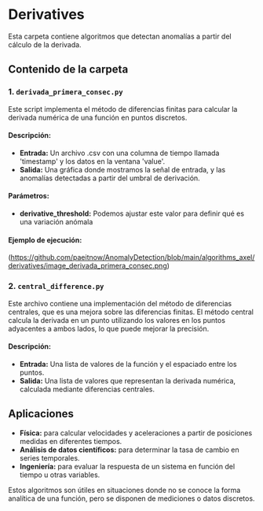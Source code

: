 # Derivatives

Esta carpeta contiene algoritmos que detectan anomalías a partir del cálculo de la derivada.

## Contenido de la carpeta

### 1. `derivada_primera_consec.py`

Este script implementa el método de diferencias finitas para calcular la derivada numérica de una función en puntos discretos.

#### Descripción:
- **Entrada:** Un archivo .csv con una columna de tiempo llamada 'timestamp' y los datos en la ventana 'value'.
- **Salida:** Una gráfica donde mostramos la señal de entrada, y las anomalías detectadas a partir del umbral de derivación.

#### Parámetros: 
- **derivative_threshold:** Podemos ajustar este valor para definir qué es una variación anómala

#### Ejemplo de ejecución:
(https://github.com/paeitnow/AnomalyDetection/blob/main/algorithms_axel/derivatives/image_derivada_primera_consec.png)


### 2. `central_difference.py`

Este archivo contiene una implementación del método de diferencias centrales, que es una mejora sobre las diferencias finitas. El método central calcula la derivada en un punto utilizando los valores en los puntos adyacentes a ambos lados, lo que puede mejorar la precisión.

#### Descripción:
- **Entrada:** Una lista de valores de la función y el espaciado entre los puntos.
- **Salida:** Una lista de valores que representan la derivada numérica, calculada mediante diferencias centrales.

## Aplicaciones

- **Física:** para calcular velocidades y aceleraciones a partir de posiciones medidas en diferentes tiempos.
- **Análisis de datos científicos:** para determinar la tasa de cambio en series temporales.
- **Ingeniería:** para evaluar la respuesta de un sistema en función del tiempo u otras variables.

Estos algoritmos son útiles en situaciones donde no se conoce la forma analítica de una función, pero se disponen de mediciones o datos discretos.

